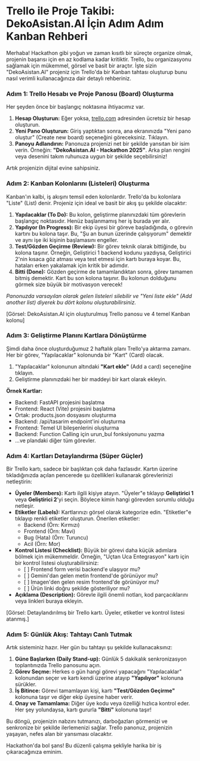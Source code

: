 # **Trello ile Proje Takibi: DekoAsistan.AI İçin Adım Adım Kanban Rehberi**

Merhaba\! Hackathon gibi yoğun ve zaman kısıtlı bir süreçte organize olmak, projenin başarısı için en az kodlama kadar kritiktir. Trello, bu organizasyonu sağlamak için mükemmel, görsel ve basit bir araçtır. İşte sizin "DekoAsistan.AI" projeniz için Trello'da bir Kanban tahtası oluşturup bunu nasıl verimli kullanacağınıza dair detaylı rehberiniz.

### **Adım 1: Trello Hesabı ve Proje Panosu (Board) Oluşturma**

Her şeyden önce bir başlangıç noktasına ihtiyacımız var.

1. **Hesap Oluşturun:** Eğer yoksa, [trello.com](https://trello.com) adresinden ücretsiz bir hesap oluşturun.  
2. **Yeni Pano Oluşturun:** Giriş yaptıktan sonra, ana ekranınızda "Yeni pano oluştur" (Create new board) seçeneğini göreceksiniz. Tıklayın.  
3. **Panoyu Adlandırın:** Panonuza projenizi net bir şekilde yansıtan bir isim verin. Örneğin: **"DekoAsistan.AI \- Hackathon 2025"**. Arka plan rengini veya desenini takım ruhunuza uygun bir şekilde seçebilirsiniz\!

Artık projenizin dijital evine sahipsiniz.

### **Adım 2: Kanban Kolonlarını (Listeleri) Oluşturma**

Kanban'ın kalbi, iş akışını temsil eden kolonlardır. Trello'da bu kolonlara "Liste" (List) denir. Projeniz için ideal ve basit bir akış şu şekilde olacaktır:

1. **Yapılacaklar (To Do):** Bu kolon, geliştirme planınızdaki tüm görevlerin başlangıç noktasıdır. Henüz başlanmamış her iş burada yer alır.  
2. **Yapılıyor (In Progress):** Bir ekip üyesi bir göreve başladığında, o görevin kartını bu kolona taşır. Bu, "Şu an bunun üzerinde çalışıyorum" demektir ve aynı işe iki kişinin başlamasını engeller.  
3. **Test/Gözden Geçirme (Review):** Bir görev teknik olarak bittiğinde, bu kolona taşınır. Örneğin, Geliştirici 1 backend kodunu yazdıysa, Geliştirici 2'nin kısaca göz atması veya test etmesi için kartı buraya koyar. Bu, hataları erken yakalamak için kritik bir adımdır.  
4. **Bitti (Done):** Gözden geçirme de tamamlandıktan sonra, görev tamamen bitmiş demektir. Kart bu son kolona taşınır. Bu kolonun dolduğunu görmek size büyük bir motivasyon verecek\!

*Panonuzda varsayılan olarak gelen listeleri silebilir ve "Yeni liste ekle" (Add another list) diyerek bu dört kolonu oluşturabilirsiniz.*

\[Görsel: DekoAsistan.AI için oluşturulmuş Trello panosu ve 4 temel Kanban kolonu\]

### **Adım 3: Geliştirme Planını Kartlara Dönüştürme**

Şimdi daha önce oluşturduğumuz 2 haftalık planı Trello'ya aktarma zamanı. Her bir görev, "Yapılacaklar" kolonunda bir "Kart" (Card) olacak.

1. "Yapılacaklar" kolonunun altındaki **"Kart ekle"** (Add a card) seçeneğine tıklayın.  
2. Geliştirme planınızdaki her bir maddeyi bir kart olarak ekleyin.

**Örnek Kartlar:**

* Backend: FastAPI projesini başlatma  
* Frontend: React (Vite) projesini başlatma  
* Ortak: products.json dosyasını oluşturma  
* Backend: /api/tasarim endpoint'ini oluşturma  
* Frontend: Temel UI bileşenlerini oluşturma  
* Backend: Function Calling için urun\_bul fonksiyonunu yazma  
* ...ve plandaki diğer tüm görevler.

### **Adım 4: Kartları Detaylandırma (Süper Güçler)**

Bir Trello kartı, sadece bir başlıktan çok daha fazlasıdır. Kartın üzerine tıkladığınızda açılan pencerede şu özellikleri kullanarak görevlerinizi netleştirin:

* **Üyeler (Members):** Kartı ilgili kişiye atayın. "Üyeler"e tıklayıp **Geliştirici 1** veya **Geliştirici 2**'yi seçin. Böylece kimin hangi görevden sorumlu olduğu netleşir.  
* **Etiketler (Labels):** Kartlarınızı görsel olarak kategorize edin. "Etiketler"e tıklayıp renkli etiketler oluşturun. Önerilen etiketler:  
  * Backend (Örn: Kırmızı)  
  * Frontend (Örn: Mavi)  
  * Bug (Hata) (Örn: Turuncu)  
  * Acil (Örn: Mor)  
* **Kontrol Listesi (Checklist):** Büyük bir görevi daha küçük adımlara bölmek için mükemmeldir. Örneğin, "Uçtan Uca Entegrasyon" kartı için bir kontrol listesi oluşturabilirsiniz:  
  * \[ \] Frontend form verisi backend'e ulaşıyor mu?  
  * \[ \] Gemini'dan gelen metin frontend'de görünüyor mu?  
  * \[ \] Imagen'den gelen resim frontend'de görünüyor mu?  
  * \[ \] Ürün linki doğru şekilde gösteriliyor mu?  
* **Açıklama (Description):** Görevle ilgili önemli notları, kod parçacıklarını veya linkleri buraya ekleyin.

\[Görsel: Detaylandırılmış bir Trello kartı. Üyeler, etiketler ve kontrol listesi atanmış.\]

### **Adım 5: Günlük Akış: Tahtayı Canlı Tutmak**

Artık sisteminiz hazır. Her gün bu tahtayı şu şekilde kullanacaksınız:

1. **Güne Başlarken (Daily Stand-up):** Günlük 5 dakikalık senkronizasyon toplantınızda Trello panosunu açın.  
2. **Görev Seçme:** Herkes o gün hangi görevi yapacağını "Yapılacaklar" kolonundan seçer ve kartı kendi üzerine atayıp **"Yapılıyor"** kolonuna sürükler.  
3. **İş Bitince:** Görevi tamamlayan kişi, kartı **"Test/Gözden Geçirme"** kolonuna taşır ve diğer ekip üyesine haber verir.  
4. **Onay ve Tamamlama:** Diğer üye kodu veya özelliği hızlıca kontrol eder. Her şey yolundaysa, kartı gururla **"Bitti"** kolonuna taşır\!

Bu döngü, projenizin nabzını tutmanızı, darboğazları görmenizi ve senkronize bir şekilde ilerlemenizi sağlar. Trello panonuz, projenizin yaşayan, nefes alan bir yansıması olacaktır.

Hackathon'da bol şans\! Bu düzenli çalışma şekliyle harika bir iş çıkaracağınıza eminim.